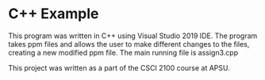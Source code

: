 # C++ Example

This program was written in C++ using Visual Studio 2019 IDE.
The program takes ppm files and allows the user to make different changes to the files, creating a new modified ppm file.
The main running file is assign3.cpp

This project was written as a part of the CSCI 2100 course at APSU.
